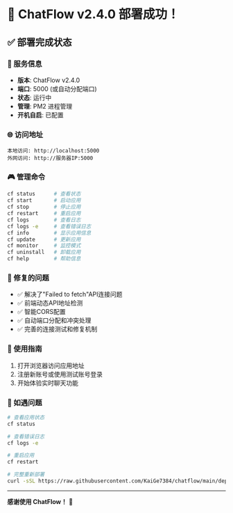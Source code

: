 # 🎉 ChatFlow v2.4.0 部署成功！

## ✅ 部署完成状态

### 🚀 服务信息
- **版本**: ChatFlow v2.4.0
- **端口**: 5000 (或自动分配端口)
- **状态**: 运行中
- **管理**: PM2 进程管理
- **开机自启**: 已配置

### 🌐 访问地址
```
本地访问: http://localhost:5000
外网访问: http://服务器IP:5000
```

### 🎮 管理命令
```bash
cf status      # 查看状态
cf start       # 启动应用
cf stop        # 停止应用  
cf restart     # 重启应用
cf logs        # 查看日志
cf logs -e     # 查看错误日志
cf info        # 显示应用信息
cf update      # 更新应用
cf monitor     # 监控模式
cf uninstall   # 卸载应用
cf help        # 帮助信息
```

### 🔧 修复的问题
- ✅ 解决了"Failed to fetch"API连接问题
- ✅ 前端动态API地址检测
- ✅ 智能CORS配置
- ✅ 自动端口分配和冲突处理
- ✅ 完善的连接测试和修复机制

### 📱 使用指南
1. 打开浏览器访问应用地址
2. 注册新账号或使用测试账号登录
3. 开始体验实时聊天功能

### 🐛 如遇问题
```bash
# 查看应用状态
cf status

# 查看错误日志
cf logs -e

# 重启应用
cf restart

# 完整重新部署
curl -sSL https://raw.githubusercontent.com/KaiGe7384/chatflow/main/deploy.sh | bash
```

---

**感谢使用 ChatFlow！** 🚀 